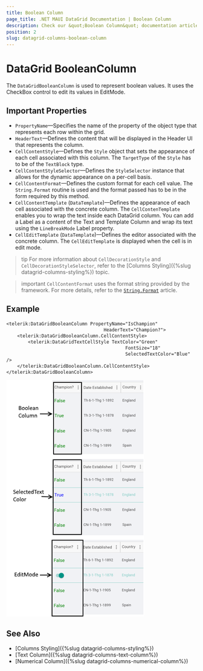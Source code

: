 ```yaml
---
title: Boolean Column
page_title: .NET MAUI DataGrid Documentation | Boolean Column
description: Check our &quot;Boolean Column&quot; documentation article for Telerik DataGrid for .NET MAUI.
position: 2
slug: datagrid-columns-boolean-column
---
```


# DataGrid BooleanColumn

The `DataGridBooleanColumn` is used to represent boolean values. It uses the CheckBox control to edit its values in EditMode.

## Important Properties

* `PropertyName`&mdash;Specifies the name of the property of the object type that represents each row within the grid.
* `HeaderText`&mdash;Defines the content that will be displayed in the Header UI that represents the column.
* `CellContentStyle`&mdash;Defines the `Style` object that sets the appearance of each cell associated with this column. The `TargetType` of the `Style` has to be of the `TextBlock` type.
* `CellContentStyleSelector`&mdash;Defines the `StyleSelector` instance that allows for the dynamic appearance on a per-cell basis.
* `CellContentFormat`&mdash;Defines the custom format for each cell value. The `String.Format` routine is used and the format passed has to be in the form required by this method.
* `CellContentTemplate` (`DataTemplate`)&mdash;Defines the appearance of each cell associated with the concrete column. The `CellContenTemplate` enables you to wrap the text inside each DataGrid column. You can add a Label as a content of the Text and Template Column and wrap its text using the `LineBreakMode` Label property.
* `CellEditTemplate` (`DataTemplate`)&mdash;Defines the editor associated with the concrete column. The `CellEditTemplate` is displayed when the cell is in edit mode.

>tip For more information about `CellDecorationStyle` and  `CellDecorationStyleSelector`, refer to the [Columns Styling]({%slug datagrid-columns-styling%}) topic.

>important `CellContentFormat` uses the format string provided by the framework. For more details, refer to the [`String.Format`](https://docs.microsoft.com/en-us/dotnet/api/system.string.format?view=netframework-4.8) article.

## Example

```XAML
<telerik:DataGridBooleanColumn PropertyName="IsChampion"
                                    HeaderText="Champion?">
    <telerik:DataGridBooleanColumn.CellContentStyle>
        <telerik:DataGridTextCellStyle TextColor="Green"
                                            FontSize="18"
                                            SelectedTextColor="Blue" />
    </telerik:DataGridBooleanColumn.CellContentStyle>
</telerik:DataGridBooleanColumn>
```

![Boolean Column](images/booleancolumn-overview.png)

## See Also

- [Columns Styling]({%slug datagrid-columns-styling%})
- [Text Column]({%slug datagrid-columns-text-column%})
- [Numerical Column]({%slug datagrid-columns-numerical-column%})
